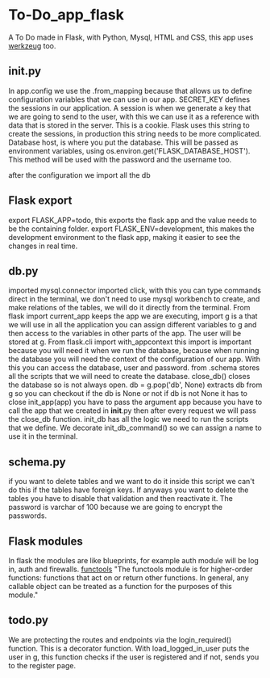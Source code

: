 # To-Do_app_flask
A To Do made in Flask, with Python, Mysql, HTML and CSS, this app uses [werkzeug](https://werkzeug.palletsprojects.com/en/1.0.x/) too.


## __init__.py
In app.config we use the .from_mapping because that allows us to define configuration variables that we can use in our app.
SECRET_KEY defines the sessions in our application.
A session is when we generate a key that we are going to send to the user, with this we can use it as a reference with data that is stored in the server. This is a cookie. 
Flask uses this string to create the sessions, in production this string needs to be more complicated.
Database host, is where you put the database. This will be passed as environment variables, using os.environ.get('FLASK_DATABASE_HOST'). This method will be used with the password and the username too.

after the configuration we import all the db

## Flask export

export FLASK_APP=todo, this exports the flask app and the value needs to be the containing folder.
export FLASK_ENV=development, this makes the development environment to the flask app, making it easier to see the changes in real time.

## db.py

imported mysql.connector
imported click, with this you can type commands direct in the terminal, we don't need to use mysql workbench to create, and make relations of the tables, we will do it directly from the terminal.
From flask import current_app keeps the app we are executing, import g is a that we will use in all the application you can assign different variables to g and then access to the variables in other parts of the app.
The user will be stored at g.
From flask.cli import with_appcontext this import is important because you will need it when we run the database, because when running the database you will need the context of the configuration of our app. With this you can access the database, user and password.
from .schema stores all the scripts that we will need to create the database.
close_db() closes the database so is not always open.
db = g.pop('db', None) extracts db from g so you can checkout if the db is None or not if db is not None it has to close 
init_app(app) you have to pass the argument app because you have to call the app that we created in __init__.py then after every request we will pass the close_db function.
init_db has all the logic we need to run the scripts that we define.
We decorate init_db_command() so we can assign a name to use it in the terminal.

## schema.py

if you want to delete tables and we want to do it inside this script we can't do this if the tables have foreign keys. If anyways you want to delete the tables you have to disable that validation and then reactivate it.
The password is varchar of 100 because we are going to encrypt the passwords.

## Flask modules

In flask the modules are like blueprints, for example auth module will be log in, auth and firewalls.
[functools](https://docs.python.org/3/library/functools.html) "The functools module is for higher-order functions: functions that act on or return other functions. In general, any callable object can be treated as a function for the purposes of this module."


## todo.py

We are protecting the routes and endpoints via the login_required() function. This is a decorator function.
With load_logged_in_user puts the user in g, this function checks if the user is registered and if not, sends you to the register page.
